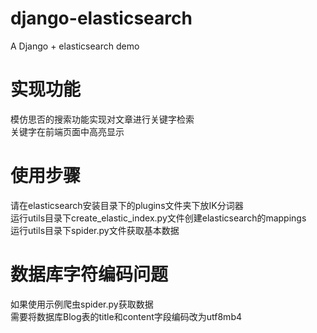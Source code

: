 # django-elasticsearch
A Django + elasticsearch demo  
# 实现功能  
模仿思否的搜索功能实现对文章进行关键字检索  
关键字在前端页面中高亮显示  
# 使用步骤
请在elasticsearch安装目录下的plugins文件夹下放IK分词器  
运行utils目录下create_elastic_index.py文件创建elasticsearch的mappings    
运行utils目录下spider.py文件获取基本数据  
# 数据库字符编码问题
如果使用示例爬虫spider.py获取数据  
需要将数据库Blog表的title和content字段编码改为utf8mb4

